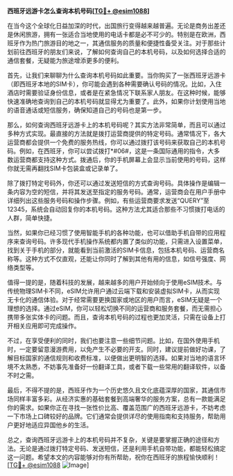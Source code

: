 **西班牙远游卡怎么查询本机号码[[TG💪+ @esim1088](https://t.me/s/esim1088)]**

在当今这个全球化日益加深的时代，出国旅行变得越来越普遍。无论是商务出差还是休闲旅游，拥有一张适合当地使用的电话卡都是必不可少的。特别是在欧洲，西班牙作为热门旅游目的地之一，其通信服务的质量和便捷性备受关注。对于那些计划前往西班牙的朋友们来说，了解如何查询自己的本机号码，以及如何选择合适的通信套餐，无疑能为旅途增添更多的便利。

首先，让我们来聊聊为什么查询本机号码如此重要。当你购买了一张西班牙远游卡（即西班牙本地的SIM卡），你可能会遇到各种需要确认号码的情况。比如，入住酒店时需要验证身份信息，或者是在紧急情况下联系家人朋友。在这种时候，能够快速准确地查询到自己的本机号码就显得尤为重要了。此外，如果你计划使用当地的语音通话或短信服务，确保知道自己的号码也是第一步。

那么，如何查询西班牙远游卡上的本机号码呢？其实方法非常简单，而且可以通过多种方式实现。最直接的方法就是拨打运营商提供的特定号码。通常情况下，各大运营商都会提供一个免费的服务热线，你可以通过拨打该号码来获取自己的本机号码。例如，在西班牙，你可以尝试拨打*#06#，这是一条国际通用的指令，大多数运营商都支持这种方式。拨通后，你的手机屏幕上会显示当前使用的号码，这样你就无需再翻找SIM卡包装盒或记录单了。

除了拨打特定号码外，你还可以通过发送短信的方式查询号码。具体操作是编辑一条内容为空的短信，并将其发送至指定的服务号码。通常，运营商会在用户手册中详细列出这些服务号码和操作步骤。例如，有些运营商要求发送“QUERY”至12345，系统会自动回复你的本机号码。这种方法尤其适合那些不习惯拨打电话的人群，简单快捷。

当然，如果你已经习惯了使用智能手机的各种功能，也可以借助手机自带的应用程序来查询号码。许多现代手机操作系统都内置了类似的功能，只需进入设置菜单，找到关于手机的部分，就能看到当前激活的SIM卡信息，包括本机号码、运营商名称等。这种方式不仅直观，还能让你同时了解到其他有用的信息，如信号强度、网络类型等。

值得一提的是，随着科技的发展，越来越多的用户开始倾向于使用eSIM技术。与传统物理SIM卡不同，eSIM允许用户通过云端下载和安装虚拟SIM卡，从而实现无卡化的通信体验。对于经常需要更换国家或地区的用户而言，eSIM无疑是一个理想的选择。通过eSIM，你可以轻松切换不同的运营商和服务套餐，而无需担心携带多张实体卡的问题。而且，查询本机号码的过程也更加灵活，只需在设备上打开相关应用即可完成操作。

不过，在享受便利的同时，我们也要注意一些细节问题。比如，在国外使用手机时，一定要留意漫游费用，以免产生不必要的开支。同时，建议提前做好功课，了解目标国家的通信规则和收费标准，以便做出更明智的选择。如果对当地的语言环境不太熟悉，不妨事先准备好一份翻译工具，或者下载一些常用的翻译软件，以备不时之需。

最后，不得不提的是，西班牙作为一个历史悠久且文化底蕴深厚的国家，其通信市场同样丰富多彩。从经济实惠的基础套餐到高端奢华的服务方案，总有一款能满足你的需求。如果你正在寻找一张性价比高、覆盖范围广的西班牙远游卡，不妨考虑一下市场上口碑较好的品牌。它们通常会提供详尽的使用指南和支持服务，帮助用户更好地适应异国他乡的生活。

总之，查询西班牙远游卡上的本机号码并不复杂，关键是要掌握正确的途径和方法。无论是通过拨打特定号码、发送短信，还是利用手机自带功能，都能轻松搞定这一问题。希望本文的内容能够对你有所帮助，祝你在西班牙的旅程愉快顺利！[[TG💪+ @esim1088](https://t.me/s/esim1088) ![Image](https://i.postimg.cc/4NQfJmqS/Snipaste-2025-05-13-00-14-12.png)]